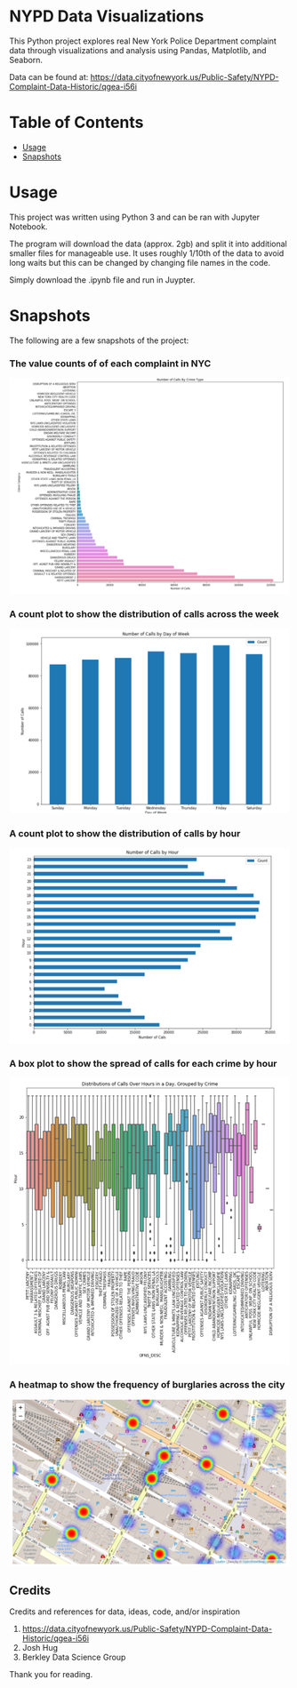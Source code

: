 # NYPD Data Visualizations

This Python project explores real New York Police Department complaint data through visualizations and analysis using Pandas, Matplotlib, and Seaborn. 

Data can be found at: https://data.cityofnewyork.us/Public-Safety/NYPD-Complaint-Data-Historic/qgea-i56i

# Table of Contents
- [Usage](#Usage)
- [Snapshots](#Snapshots)


# Usage

This project was written using Python 3 and can be ran with Jupyter Notebook.

The program will download the data (approx. 2gb) and split it into additional smaller files for manageable use. It uses roughly 1/10th of the data to avoid long waits but this can be changed by changing file names in the code.

Simply download the .ipynb file and run in Juypter.

# Snapshots
The following are a few snapshots of the project:

### The value counts of of each complaint in NYC
![image1](https://raw.githubusercontent.com/rishi614kumar/NYPD-Data-Visualizations/main/images/bar3.png)

### A count plot to show the distribution of calls across the week
![image2](https://raw.githubusercontent.com/rishi614kumar/NYPD-Data-Visualizations/main/images/bar7.png)

### A count plot to show the distribution of calls by hour
![image3](https://raw.githubusercontent.com/rishi614kumar/NYPD-Data-Visualizations/main/images/bar5.png)

### A box plot to show the spread of calls for each crime by hour
![image4](https://raw.githubusercontent.com/rishi614kumar/NYPD-Data-Visualizations/main/images/box1.png)

### A heatmap to show the frequency of burglaries across the city
![image4](https://raw.githubusercontent.com/rishi614kumar/NYPD-Data-Visualizations/main/images/heatmap1.png)



## Credits
Credits and references for data, ideas, code, and/or inspiration

1. https://data.cityofnewyork.us/Public-Safety/NYPD-Complaint-Data-Historic/qgea-i56i
2. Josh Hug
3. Berkley Data Science Group

Thank you for reading.
